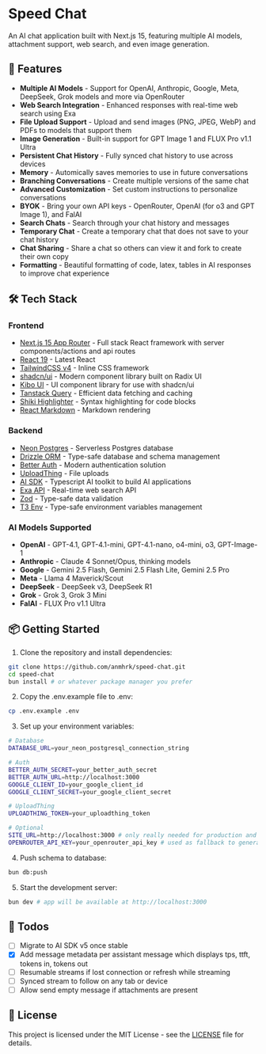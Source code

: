 # Speed Chat

An AI chat application built with Next.js 15, featuring multiple AI models, attachment support, web search, and even image generation.

## 🚀 Features

- **Multiple AI Models** - Support for OpenAI, Anthropic, Google, Meta, DeepSeek, Grok models and more via OpenRouter
- **Web Search Integration** - Enhanced responses with real-time web search using Exa
- **File Upload Support** - Upload and send images (PNG, JPEG, WebP) and PDFs to models that support them
- **Image Generation** - Built-in support for GPT Image 1 and FLUX Pro v1.1 Ultra
- **Persistent Chat History** - Fully synced chat history to use across devices
- **Memory** - Automically saves memories to use in future conversations
- **Branching Conversations** - Create multiple versions of the same chat
- **Advanced Customization** - Set custom instructions to personalize conversations
- **BYOK** - Bring your own API keys - OpenRouter, OpenAI (for o3 and GPT Image 1), and FalAI
- **Search Chats** - Search through your chat history and messages
- **Temporary Chat** - Create a temporary chat that does not save to your chat history
- **Chat Sharing** - Share a chat so others can view it and fork to create their own copy
- **Formatting** - Beautiful formatting of code, latex, tables in AI responses to improve chat experience

## 🛠 Tech Stack

### Frontend

- [Next.js 15 App Router](https://nextjs.org) - Full stack React framework with server components/actions and api routes
- [React 19](https://react.dev) - Latest React
- [TailwindCSS v4](https://tailwindcss.com) - Inline CSS framework
- [shadcn/ui](https://ui.shadcn.com) - Modern component library built on Radix UI
- [Kibo UI](https://www.kibo-ui.com/) - UI component library for use with shadcn/ui
- [Tanstack Query](https://tanstack.com/query/latest) - Efficient data fetching and caching
- [Shiki Highlighter](https://github.com/AVGVSTVS96/react-shiki) - Syntax highlighting for code blocks
- [React Markdown](https://github.com/remarkjs/react-markdown) - Markdown rendering

### Backend

- [Neon Postgres](https://neon.tech) - Serverless Postgres database
- [Drizzle ORM](https://orm.drizzle.team) - Type-safe database and schema management
- [Better Auth](https://better-auth.com) - Modern authentication solution
- [UploadThing](https://uploadthing.com) - File uploads
- [AI SDK](https://ai-sdk.dev) - Typescript AI toolkit to build AI applications
- [Exa API](https://exa.ai) - Real-time web search API
- [Zod](https://zod.dev) - Type-safe data validation
- [T3 Env](https://env.t3.gg) - Type-safe environment variables management

### AI Models Supported

- **OpenAI** - GPT-4.1, GPT-4.1-mini, GPT-4.1-nano, o4-mini, o3, GPT-Image-1
- **Anthropic** - Claude 4 Sonnet/Opus, thinking models
- **Google** - Gemini 2.5 Flash, Gemini 2.5 Flash Lite, Gemini 2.5 Pro
- **Meta** - Llama 4 Maverick/Scout
- **DeepSeek** - DeepSeek v3, DeepSeek R1
- **Grok** - Grok 3, Grok 3 Mini
- **FalAI** - FLUX Pro v1.1 Ultra

## 📦 Getting Started

1. Clone the repository and install dependencies:

```bash
git clone https://github.com/anmhrk/speed-chat.git
cd speed-chat
bun install # or whatever package manager you prefer
```

2. Copy the .env.example file to .env:

```bash
cp .env.example .env
```

3. Set up your environment variables:

```bash
# Database
DATABASE_URL=your_neon_postgresql_connection_string

# Auth
BETTER_AUTH_SECRET=your_better_auth_secret
BETTER_AUTH_URL=http://localhost:3000
GOOGLE_CLIENT_ID=your_google_client_id
GOOGLE_CLIENT_SECRET=your_google_client_secret

# UploadThing
UPLOADTHING_TOKEN=your_uploadthing_token

# Optional
SITE_URL=http://localhost:3000 # only really needed for production and only used to send headers to OpenRouter
OPENROUTER_API_KEY=your_openrouter_api_key # used as fallback to generate chat titles in case not locally set and using a non-OpenRouter model
```

4. Push schema to database:

```bash
bun db:push
```

5. Start the development server:

```bash
bun dev # app will be available at http://localhost:3000
```

## 📝 Todos

- [ ] Migrate to AI SDK v5 once stable
- [x] Add message metadata per assistant message which displays tps, ttft, tokens in, tokens out
- [ ] Resumable streams if lost connection or refresh while streaming
- [ ] Synced stream to follow on any tab or device
- [ ] Allow send empty message if attachments are present

## 📄 License

This project is licensed under the MIT License - see the [LICENSE](LICENSE) file for details.
